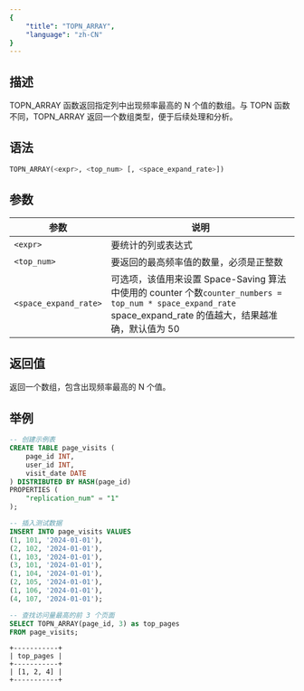 ```yaml
---
{
    "title": "TOPN_ARRAY",
    "language": "zh-CN"
}
---
```


## 描述

TOPN_ARRAY 函数返回指定列中出现频率最高的 N 个值的数组。与 TOPN 函数不同，TOPN_ARRAY 返回一个数组类型，便于后续处理和分析。

## 语法

```sql
TOPN_ARRAY(<expr>, <top_num> [, <space_expand_rate>])
```

## 参数
| 参数 | 说明 |
| -- | -- |
| `<expr>` | 要统计的列或表达式 |
| `<top_num>` | 要返回的最高频率值的数量，必须是正整数 |
| `<space_expand_rate>` | 可选项，该值用来设置 Space-Saving 算法中使用的 counter 个数`counter_numbers = top_num * space_expand_rate` space_expand_rate 的值越大，结果越准确，默认值为 50 |

## 返回值
返回一个数组，包含出现频率最高的 N 个值。

## 举例
```sql
-- 创建示例表
CREATE TABLE page_visits (
    page_id INT,
    user_id INT,
    visit_date DATE
) DISTRIBUTED BY HASH(page_id)
PROPERTIES (
    "replication_num" = "1"
);

-- 插入测试数据
INSERT INTO page_visits VALUES
(1, 101, '2024-01-01'),
(2, 102, '2024-01-01'),
(1, 103, '2024-01-01'),
(3, 101, '2024-01-01'),
(1, 104, '2024-01-01'),
(2, 105, '2024-01-01'),
(1, 106, '2024-01-01'),
(4, 107, '2024-01-01');

-- 查找访问量最高的前 3 个页面
SELECT TOPN_ARRAY(page_id, 3) as top_pages
FROM page_visits;
```

```text
+-----------+
| top_pages |
+-----------+
| [1, 2, 4] |
+-----------+
```

